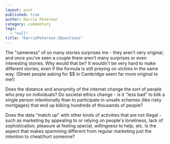```yaml
---
layout: post
published: true
author: Karrie Peterson
category: commentary
tags: 
  - "null"
title: "KarriePeterson-3Questions"
---
```





The "sameness" of so many stories surprises me - they aren't very original, and once you've seen a couple there aren't many surprises or even interesting stories.  Why would that be?  It wouldn't be very hard to make different stories, even if the formula is still preying on victims in the same way. (Street people asking for $$ in Cambridge seem far more original to me!)
  

Does the distance and anonymity of the internet change the sort of people who prey on individuals? Do societal ethics change - is it "less bad" to bilk a single person intentionally than to participate in unsafe schemes (like risky mortgages) that end up bilking hundreds of thousands of people?

Does the data "match up" with other kinds of activities that are not illegal - such as marketing by appealing to or relying on people's loneliness, lack of sophistication, pleasure at feeling special, willingness to help, etc.  Is the aspect that makes spamming different from regular marketing just the intention to cheat/hurt someone?
